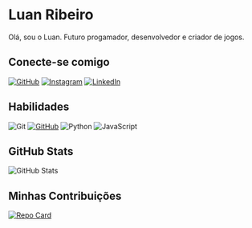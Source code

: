 # Luan Ribeiro
Olá, sou o Luan. Futuro progamador, desenvolvedor e criador de jogos.

## Conecte-se comigo
[![GitHub](https://img.shields.io/badge/GitHub-100000?style=for-the-badge&logo=github&logoColor=white)](https://github.com/ribeeiroluan)
[![Instagram](https://img.shields.io/badge/-Instagram-%23E4405F?style=for-the-badge&logo=instagram&logoColor=white)](https://www.instagram.com/ribeeeiroluan/)
[![LinkedIn](https://img.shields.io/badge/LinkedIn-0077B5?style=for-the-badge&logo=linkedin&logoColor=white)](https://www.linkedin.com/in/ribeeeiroluan/)

## Habilidades
![Git](https://img.shields.io/badge/GIT-E44C30?style=for-the-badge&logo=git&logoColor=white)
[![GitHub](https://img.shields.io/badge/GitHub-100000?style=for-the-badge&logo=github&logoColor=white)](https://github.com/ribeeiroluan)
![Python](https://img.shields.io/badge/python-3670A0?style=for-the-badge&logo=python&logoColor=ffdd54)
![JavaScript](https://img.shields.io/badge/JavaScript-F7DF1E?style=for-the-badge&logo=javascript&logoColor=black)


## GitHub Stats
![GitHub Stats](https://github-readme-stats.vercel.app/api?username=ribeeiroluan&theme=transparent&bg_color=000&border_color=30A3DC&show_icons=true&icon_color=30A3DC&title_color=E94D5F&text_color=FFF)

## Minhas Contribuições
[![Repo Card](https://github-readme-stats.vercel.app/api/pin/?username=ribeeiroluan&repo=dio-lab-open-source&bg_color=000&border_color=30A3DC&show_icons=true&icon_color=30A3DC&title_color=E94D5F&text_color=FFF)](https://github.com/ribeeiroluan/dio-la-open-source)
